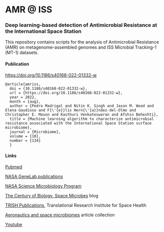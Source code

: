 # AMR @ ISS

### Deep learning-based detection of Antimicrobial Resistance at the International Space Station

This repository contains scripts for the analysis of Antimicrobial Resistance (AMR) on metagenome-assembled genomes and ISS Microbial Tracking-1 (MT-1) datasets.

<!--
#### Preprint
https://doi.org/10.1101/2022.02.07.479455

- listed in the publications of [NASA Science Microbiology Program](https://science.nasa.gov/biological-physical/programs/space-biology/microbiology/publications)

- comment at The Century of Biology, [Space Microbes](https://centuryofbio.substack.com/p/space-microbes)  by Elliot Hershberg.
-->

#### Publication
https://doi.org/10.1186/s40168-022-01332-w

```
@article{amriss,	
  doi = {10.1186/s40168-022-01332-w},	
  url = {https://doi.org/10.1186/s40168-022-01332-w},	
  year = 2022,	
  month = {aug},		
  author = {Pedro Madrigal and Nitin K. Singh and Jason M. Wood and Elena Gaudioso and F{\'{e}}lix Hern{\'{a}}ndez-del-Olmo and Christopher E. Mason and Kasthuri Venkateswaran and Afshin Beheshti},	
  title = {Machine learning algorithm to characterize antimicrobial resistance associated with the International Space Station surface microbiome},	
  journal = {Microbiome},
  volume = {10},	
  number = {134}
  }
```

#### Links

[Pubmed](https://pubmed.ncbi.nlm.nih.gov/35999570/)

[NASA GeneLab publications](https://genelab.nasa.gov/publications)

[NASA Science Microbiology Program](https://science.nasa.gov/biological-physical/programs/space-biology/microbiology/publications)

[The Century of Biology, Space Microbes](https://centuryofbio.substack.com/p/space-microbes) blog

[TRISH Publications](https://www.bcm.edu/academic-centers/space-medicine/translational-research-institute/research/publications), Translational Research Institute for Space Health

[Aeronautics and space microbiomes](https://www.biomedcentral.com/collections/aerospacemicro) article collection

[Youtube](https://www.youtube.com/watch?v=AqgVQ9NkyO8)
